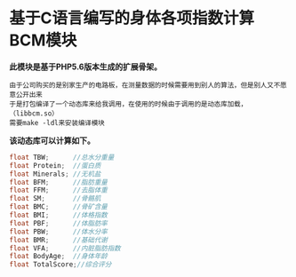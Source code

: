 # 基于C语言编写的身体各项指数计算BCM模块

**此模块是基于PHP5.6版本生成的扩展骨架。**

```tip
由于公司购买的是别家生产的电路板，在测量数据的时候需要用到别人的算法，但是别人又不愿意公开出来
于是打包编译了一个动态库来给我调用，在使用的时候由于调用的是动态库加载，（libbcm.so）
需要make -ldl来安装编译模块
```

**该动态库可以计算如下。**

```c
float TBW;      //总水分重量
float Protein;  //蛋白质
float Minerals; //无机盐
float BFM;      //脂肪重量
float FFM;      //去脂体重
float SM;       //骨骼肌
float BMC;      //骨矿含量
float BMI;      //体格指数
float PBF;      //体脂肪率
float PBW;      //体水分率
float BMR;      //基础代谢
float VFA;      //内脏脂肪指数
float BodyAge;  //身体年龄
float TotalScore;//综合评分
```
